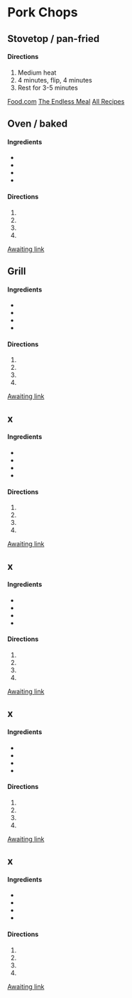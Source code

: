 # Pork Chops

## Stovetop / pan-fried
#### Directions
1. Medium heat
1. 4 minutes, flip, 4 minutes
1. Rest for 3-5 minutes


[Food.com](https://www.food.com/recipe/old-fashioned-pan-fried-pork-chops-422866)
[The Endless Meal](https://www.theendlessmeal.com/pan-fried-pork-chops/)
[All Recipes](https://www.allrecipes.com/recipe/8495583/pan-fried-pork-chops/)


## Oven / baked
#### Ingredients
+ 
+ 
+ 
+ 

#### Directions
1. 


1. 


1. 


1. 

[Awaiting link](url)


## Grill
#### Ingredients
+ 
+ 
+ 
+ 

#### Directions
1. 


1. 


1. 


1. 

[Awaiting link](url)


## x
#### Ingredients
+ 
+ 
+ 
+ 

#### Directions
1. 


1. 


1. 


1. 

[Awaiting link](url)


## x
#### Ingredients
+ 
+ 
+ 
+ 

#### Directions
1. 


1. 


1. 


1. 

[Awaiting link](url)


## x
#### Ingredients
+ 
+ 
+ 
+ 

#### Directions
1. 


1. 


1. 


1. 

[Awaiting link](url)


## x
#### Ingredients
+ 
+ 
+ 
+ 

#### Directions
1. 


1. 


1. 


1. 

[Awaiting link](url)
